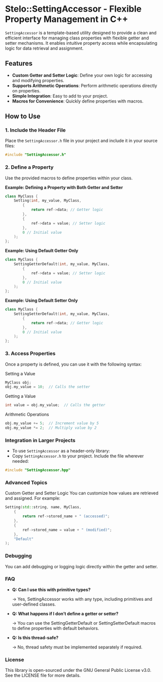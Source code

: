 # Stelo::SettingAccessor - Flexible Property Management in C++

`SettingAccessor` is a template-based utility designed to provide a clean and efficient interface for managing class properties with flexible getter and setter mechanisms. It enables intuitive property access while encapsulating logic for data retrieval and assignment.

## Features

- **Custom Getter and Setter Logic**: Define your own logic for accessing and modifying properties.
- **Supports Arithmetic Operations**: Perform arithmetic operations directly on properties.
- **Simple Integration**: Easy to add to your project.
- **Macros for Convenience**: Quickly define properties with macros.

## How to Use

### 1. Include the Header File

Place the `SettingAccessor.h` file in your project and include it in your source files:

```cpp
#include "SettingAccessor.h"
```
### 2. Define a Property
Use the provided macros to define properties within your class.

**Example: Defining a Property with Both Getter and Setter**
```cpp
class MyClass {
    Setting(int, my_value, MyClass,
        {
            return ref->data; // Getter logic
        },
        {
            ref->data = value; // Setter logic
        },
        0 // Initial value
    );
};
```

**Example: Using Default Getter Only**
```cpp
class MyClass {
    SettingGetterDefault(int, my_value, MyClass,
        {
            ref->data = value; // Setter logic
        },
        0 // Initial value
    );
};
```

**Example: Using Default Setter Only**
```cpp
class MyClass {
    SettingSetterDefault(int, my_value, MyClass,
        {
            return ref->data; // Getter logic
        },
        0 // Initial value
    );
};
```
### 3. Access Properties
Once a property is defined, you can use it with the following syntax:

Setting a Value
```cpp
MyClass obj;
obj.my_value = 10;  // Calls the setter
```

Getting a Value
```cpp
int value = obj.my_value;  // Calls the getter
```

Arithmetic Operations
```cpp
obj.my_value += 5;  // Increment value by 5
obj.my_value *= 2;  // Multiply value by 2
```
### Integration in Larger Projects
- To use `SettingAccessor` as a header-only library:
- Copy `SettingAccessor.h` to your project.
Include the file wherever needed:
```cpp
#include "SettingAccessor.hpp"
```
### Advanced Topics
Custom Getter and Setter Logic
You can customize how values are retrieved and assigned. For example:
``` cpp
Setting(std::string, name, MyClass,
    {
        return ref->stored_name + " (accessed)";
    },
    {
        ref->stored_name = value + " (modified)";
    },
    "Default"
);
```
### Debugging
You can add debugging or logging logic directly within the getter and setter.

### FAQ
- **Q: Can I use this with primitive types?**
  
  -> Yes, SettingAccessor works with any type, including primitives and user-defined classes.

- **Q: What happens if I don’t define a getter or setter?**
  
  -> You can use the SettingGetterDefault or SettingSetterDefault macros to define properties with default behaviors.

- **Q: Is this thread-safe?**
  
  -> No, thread safety must be implemented separately if required.

### License
This library is open-sourced under the GNU General Public License v3.0. See the LICENSE file for more details.
